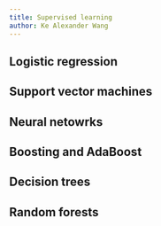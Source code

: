 ```yaml
---
title: Supervised learning
author: Ke Alexander Wang
---
```



## Logistic regression

## Support vector machines

## Neural netowrks

## Boosting and AdaBoost

## Decision trees

## Random forests
